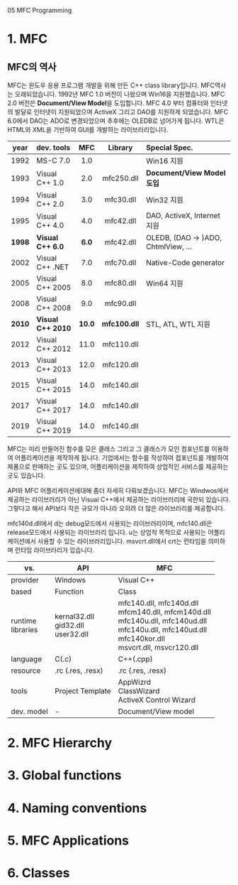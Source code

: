 05 MFC Programming

# 1. MFC

## MFC의 역사

MFC는 윈도우 응용 프로그램 개발을 위해 만든 C++ class library입니다. MFC역사는 오래되었습니다. 1992년 MFC 1.0 버전이 나왔으며 Win16을 지원했습니다. MFC 2.0 버전은 **Document/View Model**을 도입합니다.  MFC 4.0 부터 컴퓨터와 인터넷의 발달로 인터넷이 지원되었으며 ActiveX 그리고 DAO를 지원하게 되었습니다. MFC 6.0에서 DAO는 ADO로 변경되었으며 추후에는 OLEDB로 넘어가게 됩니다. WTL은 HTML와 XML을 기반하여 GUI를 개발하는 라이브러리입니다.

|   year   | dev. tools          |   MFC    |    Library     | Special Spec.                      |
| :------: | :------------------ | :------: | :------------: | :--------------------------------- |
|   1992   | MS-C 7.0            |   1.0    |                | Win16 지원                         |
|   1993   | Visual C++ 1.0      |   2.0    |   mfc250.dll   | **Document/View Model 도입**       |
|   1994   | Visual C++ 2.0      |   3.0    |   mfc30.dll    | Win32 지원                         |
|   1995   | Visual C++ 4.0      |   4.0    |   mfc42.dll    | DAO, ActiveX, Internet 지원        |
| **1998** | **Visual C++ 6.0**  | **6.0**  |   mfc42.dll    | OLEDB, (DAO → )ADO, ChtmlView, ... |
|   2002   | Visual C++ .NET     |   7.0    |   mfc70.dll    | Native-Code generator              |
|   2005   | Visual C++ 2005     |   8.0    |   mfc80.dll    | Win64 지원                         |
|   2008   | Visual C++ 2008     |   9.0    |   mfc90.dll    |
| **2010** | **Visual C++ 2010** | **10.0** | **mfc100.dll** | STL, ATL, WTL 지원                 |
|   2012   | Visual C++ 2012     |   11.0   |   mfc110.dll   |
|   2013   | Visual C++ 2013     |   12.0   |   mfc120.dll   |
|   2015   | Visual C++ 2015     |   14.0   |   mfc140.dll   |
|   2017   | Visual C++ 2017     |   14.0   |   mfc140.dll   |
|   2019   | Visual C++ 2019     |   14.0   |   mfc140.dll   |

MFC는 미리 만들어진 함수를 모은 클래스 그리고 그 클래스가 모인 컴포넌트를 이용하여 어플리케이션을 제작하게 됩니다. 기업에서는 함수를 작성하여 컴포넌트를 개발하여 제품으로 판매하는 곳도 있으며, 어플리케이션을 제작하여 상업적인 서비스를 제공하는 곳도 있습니다.

API와 MFC 어플리케이션에대해 좀더 자세히 다뤄보겠습니다. MFC는 Windwos에서 제공하는 라이브러리가 아닌 Visual C++에서 제공하는 라이브러리에 국한되 있습니다. 그렇다고 해서 API보다 작은 규모가 아니라 오히려 더 많은 라이브러리를 제공합니다.

mfc140d.dll에서 d는 debug모드에서 사용되는 라이브러리이며, mfc140.dll은 release모드에서 사용되는 라이브러리 입니다. u는 상업적 목적으로 사용되는 어플리케이션에서 사용할 수 있는 라이브러리입니다. msvcrt.dll에서 crt는 런타임을 의미하며 런타임 라이브러리가 있습니다.

| vs.                  | API | MFC |
| -------------------- | --- | --- |
| provider             | Windows    | Visual C++    |
| based                | Function    |    Class |
| runtime<br>libraries | kernal32.dll<br>gid32.dll<br>user32.dll    | mfc140.dll, mfc140d.dll<br>mfcm140.dll, mfcm140d.dll<br>mfc140u.dll, mfc140ud.dll<br>mfc140u.dll, mfc140ud.dll<br>mfc140kor.dll<br>msvcrt.dll, msvcr120.dll    |
| language             | C(.c)    | C++(.cpp)    |
| resource             |   .rc (.res, .resx)    |.rc (.res, .resx)    |
| tools                |  Project Template   |  AppWizrd<br>ClassWizard<br>ActiveX Control Wizard   |
| dev. model           |  -   | Document/View model    |


# 2. MFC Hierarchy

# 3. Global functions

# 4. Naming conventions

# 5. MFC Applications

# 6. Classes

